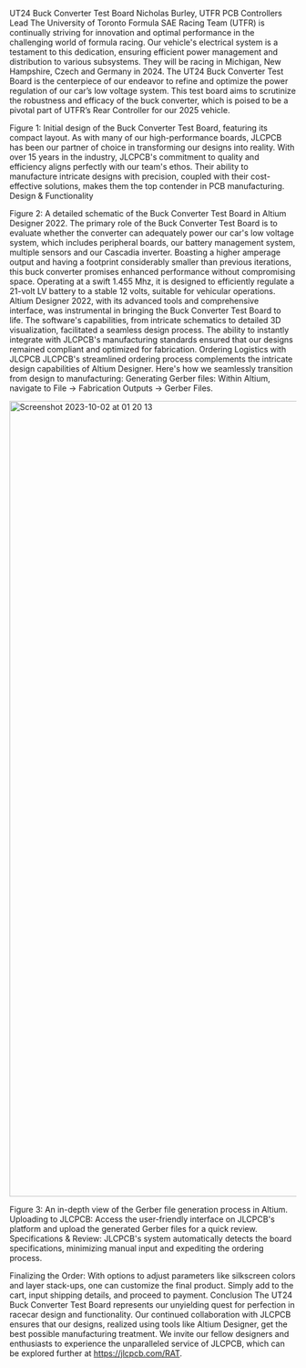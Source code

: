 UT24 Buck Converter Test Board
Nicholas Burley, UTFR PCB Controllers Lead
The University of Toronto Formula SAE Racing Team (UTFR) is continually striving for innovation and optimal performance in the challenging world of formula racing. Our vehicle's electrical system is a testament to this dedication, ensuring efficient power management and distribution to various subsystems. They will be racing in Michigan, New Hampshire, Czech and Germany in 2024. 
The UT24 Buck Converter Test Board is the centerpiece of our endeavor to refine and optimize the power regulation of our car’s low voltage system. This test board aims to scrutinize the robustness and efficacy of the buck converter, which is poised to be a pivotal part of UTFR’s Rear Controller for our 2025 vehicle.



Figure 1: Initial design of the Buck Converter Test Board, featuring its compact layout.
As with many of our high-performance boards, JLCPCB has been our partner of choice in transforming our designs into reality. With over 15 years in the industry, JLCPCB's commitment to quality and efficiency aligns perfectly with our team's ethos. Their ability to manufacture intricate designs with precision, coupled with their cost-effective solutions, makes them the top contender in PCB manufacturing.
Design & Functionality

Figure 2: A detailed schematic of the Buck Converter Test Board in Altium Designer 2022.
The primary role of the Buck Converter Test Board is to evaluate whether the converter can adequately power our car's low voltage system, which includes peripheral boards, our battery management system, multiple sensors and our Cascadia inverter. Boasting a higher amperage output and having a footprint considerably smaller than previous iterations, this buck converter promises enhanced performance without compromising space. Operating at a swift 1.455 Mhz, it is designed to efficiently regulate a 21-volt LV battery to a stable 12 volts, suitable for vehicular operations.
Altium Designer 2022, with its advanced tools and comprehensive interface, was instrumental in bringing the Buck Converter Test Board to life. The software's capabilities, from intricate schematics to detailed 3D visualization, facilitated a seamless design process. The ability to instantly integrate with JLCPCB's manufacturing standards ensured that our designs remained compliant and optimized for fabrication.
Ordering Logistics with JLCPCB
JLCPCB's streamlined ordering process complements the intricate design capabilities of Altium Designer. Here's how we seamlessly transition from design to manufacturing:
Generating Gerber files: Within Altium, navigate to File -> Fabrication Outputs -> Gerber Files.

<img width="1394" alt="Screenshot 2023-10-02 at 01 20 13" src="https://user-images.githubusercontent.com/138076143/272069461-08fffff2-8ede-4a97-8965-e3dcebe4a4ba.png">

Figure 3: An in-depth view of the Gerber file generation process in Altium.
Uploading to JLCPCB: Access the user-friendly interface on JLCPCB's platform and upload the generated Gerber files for a quick review.
Specifications & Review: JLCPCB's system automatically detects the board specifications, minimizing manual input and expediting the ordering process.

Finalizing the Order: With options to adjust parameters like silkscreen colors and layer stack-ups, one can customize the final product. Simply add to the cart, input shipping details, and proceed to payment.
Conclusion
The UT24 Buck Converter Test Board represents our unyielding quest for perfection in racecar design and functionality. Our continued collaboration with JLCPCB ensures that our designs, realized using tools like Altium Designer, get the best possible manufacturing treatment. We invite our fellow designers and enthusiasts to experience the unparalleled service of JLCPCB, which can be explored further at https://jlcpcb.com/RAT.